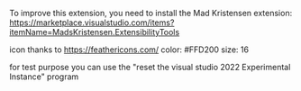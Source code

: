 ﻿
To improve this extension, you need to install the Mad Kristensen extension:
https://marketplace.visualstudio.com/items?itemName=MadsKristensen.ExtensibilityTools



icon thanks to https://feathericons.com/ color: #FFD200 size: 16

for test purpose you can use the "reset the visual studio 2022 Experimental Instance" program

